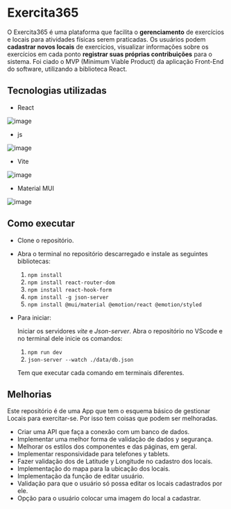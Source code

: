 # Exercita365

O Exercita365 é uma plataforma que facilita o **gerenciamento** de exercícios e locais para atividades físicas serem praticadas. Os usuários podem **cadastrar novos locais** de exercícios, visualizar informações sobre os exercícios em cada ponto **registrar suas próprias contribuições** para o sistema. Foi ciado o MVP (Minimum Viable Product) da aplicação Front-End do software, utilizando a biblioteca React.

## Tecnologias utilizadas
- React
  
![image](https://github.com/frankosorio4/exercita365/assets/141787907/e897ed9b-5731-4394-be1f-f9e264b03f25)

- js

![image](https://github.com/frankosorio4/exercita365/assets/141787907/31ebbf41-3abd-4ea6-b1e9-89c024305c59)

- Vite

![image](https://github.com/frankosorio4/exercita365/assets/141787907/fcd22b89-54f1-4083-bbd6-da4b4e564caf)

- Material MUI

![image](https://github.com/frankosorio4/exercita365/assets/141787907/04207da9-136c-4cf3-ad4a-ad377ca0b527)

## Como executar

- Clone o repositório.

- Abra o terminal no repositório descarregado e instale as seguintes bibliotecas:
  1. ```npm install```
  2. ```npm install react-router-dom```
  3. ```npm install react-hook-form```
  4. ```npm install -g json-server```
  5. ```npm install @mui/material @emotion/react @emotion/styled```

- Para iniciar:
  
  Iniciar os servidores *vite* e *Json-server*. Abra o repositório no VScode e no terminal dele inicie os comandos:
  1. ```npm run dev```
  2. ```json-server --watch ./data/db.json```

  Tem que executar cada comando em terminais diferentes.
     
## Melhorias

Este repositório é de uma App que tem o esquema básico de gestionar Locais para exercitar-se. Por isso tem coisas que podem ser melhoradas.
- Criar uma API que faça a conexão com um banco de dados.
- Implementar uma melhor forma de validação de dados y segurança.
- Melhorar os estilos dos componentes e das páginas, em geral.
- Implementar responsividade para telefones y tablets.
- Fazer validação dos de Latitude y Longitude no cadastro dos locais.
- Implementação do mapa para la ubicação dos locais.
- Implementação da função de editar usuário.
- Validação para que o usuário só possa editar os locais cadastrados por ele.
- Opção para o usuário colocar uma imagem do local a cadastrar.
